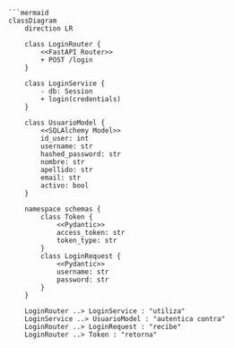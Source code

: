 
```
```mermaid
classDiagram
    direction LR

    class LoginRouter {
        <<FastAPI Router>>
        + POST /login
    }

    class LoginService {
        - db: Session
        + login(credentials)
    }

    class UsuarioModel {
        <<SQLAlchemy Model>>
        id_user: int
        username: str
        hashed_password: str
        nombre: str
        apellido: str
        email: str
        activo: bool
    }

    namespace schemas {
        class Token {
            <<Pydantic>>
            access_token: str
            token_type: str
        }
        class LoginRequest {
            <<Pydantic>>
            username: str
            password: str
        }
    }

    LoginRouter ..> LoginService : "utiliza"
    LoginService ..> UsuarioModel : "autentica contra"
    LoginRouter ..> LoginRequest : "recibe"
    LoginRouter ..> Token : "retorna"

